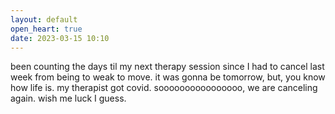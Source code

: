 ```yaml
---
layout: default
open_heart: true
date: 2023-03-15 10:10
---
```


been counting the days til my next therapy session since I had to cancel last week from being to weak to move.
it was gonna be tomorrow, but, you know how life is. my therapist got covid. soooooooooooooooo, we are canceling again. wish me luck I guess.
